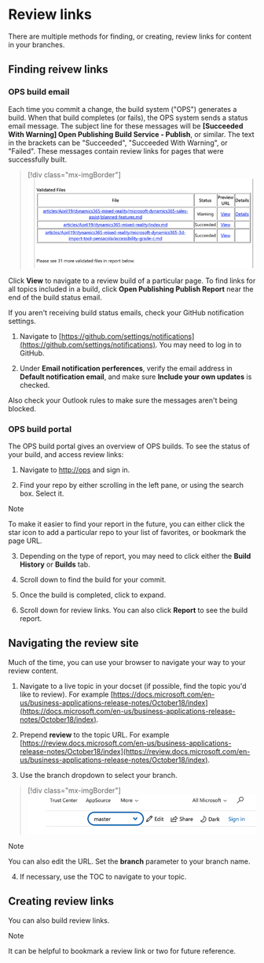 # Review links

There are multiple methods for finding, or creating, review links for content in your branches.

## Finding reivew links

### OPS build email

Each time you commit a change, the build system ("OPS") generates a build. When that build completes (or fails), the OPS system sends a status email message. The subject line for these messages will be **[Succeeded With Warning] Open Publishing Build Service - Publish**, or similar. The text in the brackets can be "Succeeded", "Succeeded With Warning", or "Failed". These messages contain review links for pages that were successfully built.

> [!div class="mx-imgBorder"]
> ![Review links in build status email](media/review-email.png)

Click **View** to navigate to a review build of a particular page. To find links for all topics included in a build, click **Open Publishing Publish Report** near the end of the build status email.

If you aren't receiving build status emails, check your GitHub notification settings.

  1. Navigate to [https://github.com/settings/notifications](https://github.com/settings/notifications). You may need to log in to GitHub.

  2. Under **Email notification perferences**, verify the email address in **Default notification email**, and make sure **Include your own updates** is checked.

Also check your Outlook rules to make sure the messages aren't being blocked.

### OPS build portal

The OPS build portal gives an overview of OPS builds. To see the status of your build, and access review links:

 1. Navigate to [http://ops](http://ops) and sign in.

 2. Find your repo by either scrolling in the left pane, or using the search box. Select it.

 > [!NOTE]
 > To make it easier to find your report in the future, you can either click the star icon to add a particular repo to your list of favorites, or bookmark the page URL.

 3. Depending on the type of report, you may need to click either the **Build History** or **Builds** tab.

 4. Scroll down to find the build for your commit.

 5. Once the build is completed, click to expand.

 6. Scroll down for review links. You can also click **Report** to see the build report.

## Navigating the review site

Much of the time, you can use your browser to navigate your way to your review content.

 1. Navigate to a live topic in your docset (if possible, find the topic you'd like to review). For example [https://docs.microsoft.com/en-us/business-applications-release-notes/October18/index](https://docs.microsoft.com/en-us/business-applications-release-notes/October18/index).

 2. Prepend **review** to the topic URL. For example [https://review.docs.microsoft.com/en-us/business-applications-release-notes/October18/index](https://review.docs.microsoft.com/en-us/business-applications-release-notes/October18/index).

 3. Use the branch dropdown to select your branch.

> [!div class="mx-imgBorder"]
> ![Branch dropdown](media/branch-dropdown.gif)

  > [!NOTE]
  > You can also edit the URL. Set the **branch** parameter to your branch name.

  4. If necessary, use the TOC to navigate to your topic.

## Creating review links

You can also build review links. 

> [!NOTE]
> It can be helpful to bookmark a review link or two for future reference.